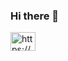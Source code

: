 ### Hi there 👋

<!--
**Mubariz-a18/mubariz-a18** is a ✨ _special_ ✨ repository because its `README.md` (this file) appears on your GitHub profile.

Here are some ideas to get you started:

- 🔭 I’m currently working on ... E-commerce app
- 🌱 I’m currently learning ... Graphql
- 👯 I’m looking to collaborate on ... Graphql , micro services
- 🤔 I’m looking for help with ... graph ql apis
- 💬 Ask me about ... backend Nodejs
- 📫 How to reach me: ... **syedmubariz542@gmail.com**
- 😄 Pronouns: ... him / he
- ⚡ Fun fact: ... we are all copy cats
-->
<a href="https://www.linkedin.com/in/syed-mubariz-ahmed-3b5a83223/" target="blank"><img align="center" src="https://raw.githubusercontent.com/rahuldkjain/github-profile-readme-generator/master/src/images/icons/Social/linked-in-alt.svg" alt="https://www.linkedin.com/in/ajay-sagar-889a101ba/" height="30" width="40" /></a>
